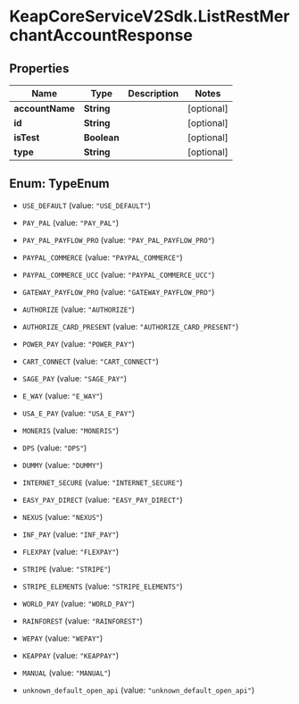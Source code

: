 # KeapCoreServiceV2Sdk.ListRestMerchantAccountResponse

## Properties

Name | Type | Description | Notes
------------ | ------------- | ------------- | -------------
**accountName** | **String** |  | [optional] 
**id** | **String** |  | [optional] 
**isTest** | **Boolean** |  | [optional] 
**type** | **String** |  | [optional] 



## Enum: TypeEnum


* `USE_DEFAULT` (value: `"USE_DEFAULT"`)

* `PAY_PAL` (value: `"PAY_PAL"`)

* `PAY_PAL_PAYFLOW_PRO` (value: `"PAY_PAL_PAYFLOW_PRO"`)

* `PAYPAL_COMMERCE` (value: `"PAYPAL_COMMERCE"`)

* `PAYPAL_COMMERCE_UCC` (value: `"PAYPAL_COMMERCE_UCC"`)

* `GATEWAY_PAYFLOW_PRO` (value: `"GATEWAY_PAYFLOW_PRO"`)

* `AUTHORIZE` (value: `"AUTHORIZE"`)

* `AUTHORIZE_CARD_PRESENT` (value: `"AUTHORIZE_CARD_PRESENT"`)

* `POWER_PAY` (value: `"POWER_PAY"`)

* `CART_CONNECT` (value: `"CART_CONNECT"`)

* `SAGE_PAY` (value: `"SAGE_PAY"`)

* `E_WAY` (value: `"E_WAY"`)

* `USA_E_PAY` (value: `"USA_E_PAY"`)

* `MONERIS` (value: `"MONERIS"`)

* `DPS` (value: `"DPS"`)

* `DUMMY` (value: `"DUMMY"`)

* `INTERNET_SECURE` (value: `"INTERNET_SECURE"`)

* `EASY_PAY_DIRECT` (value: `"EASY_PAY_DIRECT"`)

* `NEXUS` (value: `"NEXUS"`)

* `INF_PAY` (value: `"INF_PAY"`)

* `FLEXPAY` (value: `"FLEXPAY"`)

* `STRIPE` (value: `"STRIPE"`)

* `STRIPE_ELEMENTS` (value: `"STRIPE_ELEMENTS"`)

* `WORLD_PAY` (value: `"WORLD_PAY"`)

* `RAINFOREST` (value: `"RAINFOREST"`)

* `WEPAY` (value: `"WEPAY"`)

* `KEAPPAY` (value: `"KEAPPAY"`)

* `MANUAL` (value: `"MANUAL"`)

* `unknown_default_open_api` (value: `"unknown_default_open_api"`)




